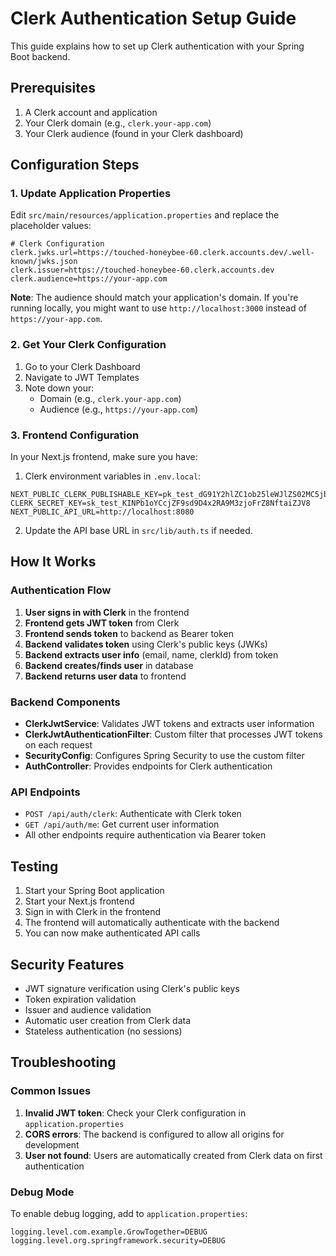 # Clerk Authentication Setup Guide

This guide explains how to set up Clerk authentication with your Spring Boot backend.

## Prerequisites

1. A Clerk account and application
2. Your Clerk domain (e.g., `clerk.your-app.com`)
3. Your Clerk audience (found in your Clerk dashboard)

## Configuration Steps

### 1. Update Application Properties

Edit `src/main/resources/application.properties` and replace the placeholder values:

```properties
# Clerk Configuration
clerk.jwks.url=https://touched-honeybee-60.clerk.accounts.dev/.well-known/jwks.json
clerk.issuer=https://touched-honeybee-60.clerk.accounts.dev
clerk.audience=https://your-app.com
```

**Note**: The audience should match your application's domain. If you're running locally, you might want to use `http://localhost:3000` instead of `https://your-app.com`.

### 2. Get Your Clerk Configuration

1. Go to your Clerk Dashboard
2. Navigate to JWT Templates
3. Note down your:
   - Domain (e.g., `clerk.your-app.com`)
   - Audience (e.g., `https://your-app.com`)

### 3. Frontend Configuration

In your Next.js frontend, make sure you have:

1. Clerk environment variables in `.env.local`:
```env
NEXT_PUBLIC_CLERK_PUBLISHABLE_KEY=pk_test_dG91Y2hlZC1ob25leWJlZS02MC5jbGVyay5hY2NvdW50cy5kZXYk
CLERK_SECRET_KEY=sk_test_KINPb1oYCcjZF9sd9D4x2RA9M3zjoFrZ8NftaiZJV8
NEXT_PUBLIC_API_URL=http://localhost:8080
```

2. Update the API base URL in `src/lib/auth.ts` if needed.

## How It Works

### Authentication Flow

1. **User signs in with Clerk** in the frontend
2. **Frontend gets JWT token** from Clerk
3. **Frontend sends token** to backend as Bearer token
4. **Backend validates token** using Clerk's public keys (JWKs)
5. **Backend extracts user info** (email, name, clerkId) from token
6. **Backend creates/finds user** in database
7. **Backend returns user data** to frontend

### Backend Components

- **ClerkJwtService**: Validates JWT tokens and extracts user information
- **ClerkJwtAuthenticationFilter**: Custom filter that processes JWT tokens on each request
- **SecurityConfig**: Configures Spring Security to use the custom filter
- **AuthController**: Provides endpoints for Clerk authentication

### API Endpoints

- `POST /api/auth/clerk`: Authenticate with Clerk token
- `GET /api/auth/me`: Get current user information
- All other endpoints require authentication via Bearer token

## Testing

1. Start your Spring Boot application
2. Start your Next.js frontend
3. Sign in with Clerk in the frontend
4. The frontend will automatically authenticate with the backend
5. You can now make authenticated API calls

## Security Features

- JWT signature verification using Clerk's public keys
- Token expiration validation
- Issuer and audience validation
- Automatic user creation from Clerk data
- Stateless authentication (no sessions)

## Troubleshooting

### Common Issues

1. **Invalid JWT token**: Check your Clerk configuration in `application.properties`
2. **CORS errors**: The backend is configured to allow all origins for development
3. **User not found**: Users are automatically created from Clerk data on first authentication

### Debug Mode

To enable debug logging, add to `application.properties`:
```properties
logging.level.com.example.GrowTogether=DEBUG
logging.level.org.springframework.security=DEBUG
``` 